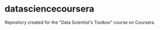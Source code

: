 datasciencecoursera
===================

Repository created for the "Data Scientist's Toolbox" course on Coursera.
